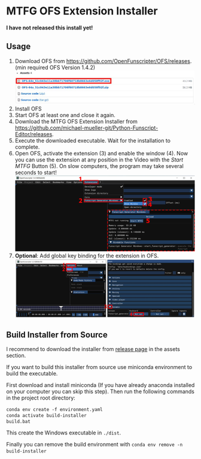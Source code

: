 # MTFG OFS Extension Installer

**I have not released this install yet!**

## Usage

1. Download OFS from https://github.com/OpenFunscripter/OFS/releases. (min required OFS Version 1.4.2)
   <br> ![OFS Download](./docs/ofs_installation_01.jpg)
2. Install OFS
3. Start OFS at least one and close it again.
4. Download the MTFG OFS Extension Installer from https://github.com/michael-mueller-git/Python-Funscript-Editor/releases.
5. Execute the downloaded executable. Wait for the installation to complete.
6. Open OFS, activate the extension (3) and enable the window (4). Now you can use the extension at any position in the Video with the _Start MTFG_ Button (5). On slow computers, the program may take several seconds to start!
   <br> ![Activate Extension](./docs/ofs_extension_02.jpg)
7. **Optional**: Add global key binding for the extension in OFS.
   <br> ![Assign an Shortcut](./docs/ofs_extension_03.jpg)

## Build Installer from Source

I recommend to download the installer from [release page](https://github.com/michael-mueller-git/Python-Funscript-Editor/releases) in the assets section.

If you want to build this installer from source use miniconda environment to build the executable.

First download and install miniconda (If you have already anaconda installed on your computer you can skip this step). Then run the following commands in the project root directory:

```
conda env create -f environment.yaml
conda activate build-installer
build.bat
```

This create the Windows executable in `./dist`.

Finally you can remove the build environment with `conda env remove -n build-installer`
